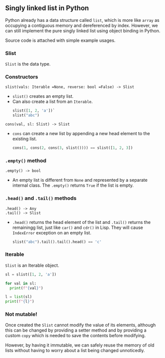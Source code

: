 ## Singly linked list in Python

Python already has a data structure called `list`, which is more like `array` as occupying a contiguous memory and dereferenced by index. However, we can still implement the pure singly linked list using object binding in Python.

Source code is attached with simple example usages.

### Slist
`Slist` is the data type.

### Constructors
`slist(vals: Iterable =None, reverse: bool =False) -> Slist`
- `slist()` creates an empty list.
- Can also create a list from an `Iterable`.  
  ```Python
  slist([1, 2, 'a'])` 
  slist("abc")
  ```

`cons(val, sl: Slist) -> Slist`
- `cons` can create a new list by appending a new head element to the existing list.
  ```Python
  cons(1, cons(2, cons(3, slist()))) == slist([1, 2, 3])
  ```

### `.empty()` method
`.empty() -> bool`
- An empty list is different from `None` and represented by a separate internal class. The `.empty()` returns `True` if the list is empty.

### `.head()` and `.tail()` methods
`.head() -> Any`  
`.tail() -> Slist`
- `.head()` returns the head element of the list and `.tail()` returns the remainingg list, just like `car()` and `cdr()` in Lisp. They will cause `IndexError` exception on an empty list.
  ```Python
  slist("abc").tail().tail().head() == 'c'
  ```

### Iterable
`Slist` is an Iterable object.
```Python
sl = slist([1, 2, 'a'])

for val in sl:
  print(f"{val}")

l = list(sl)
print(f"{l}")
```

### Not mutable!
Once created the `Slist` cannot modify the value of its elements, although this can be changed by providing a setter method and by providing a custom `copy` which is needed to save the contents before modifying.

However, by having it immutable, we can safely reuse the memory of old lists without having to worry about a list being changed unnoticedly.
